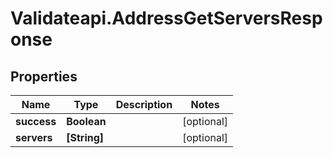 # Validateapi.AddressGetServersResponse

## Properties
Name | Type | Description | Notes
------------ | ------------- | ------------- | -------------
**success** | **Boolean** |  | [optional] 
**servers** | **[String]** |  | [optional] 


